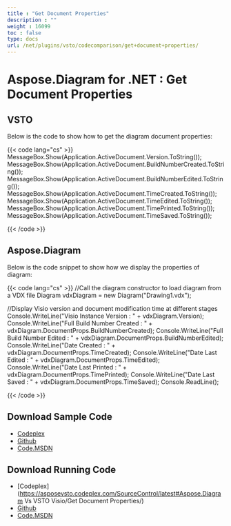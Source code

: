 ```yaml
---
title : "Get Document Properties" 
description : "" 
weight : 16099 
toc : false
type: docs
url: /net/plugins/vsto/codecomparison/get+document+properties/
---
```


# Aspose.Diagram for .NET : Get Document Properties


## VSTO

Below is the code to show how to get the diagram document properties:

{{< code lang="cs" >}}
 MessageBox.Show(Application.ActiveDocument.Version.ToString());
 MessageBox.Show(Application.ActiveDocument.BuildNumberCreated.ToString());
 MessageBox.Show(Application.ActiveDocument.BuildNumberEdited.ToString());
 MessageBox.Show(Application.ActiveDocument.TimeCreated.ToString());
 MessageBox.Show(Application.ActiveDocument.TimeEdited.ToString());
 MessageBox.Show(Application.ActiveDocument.TimePrinted.ToString());
 MessageBox.Show(Application.ActiveDocument.TimeSaved.ToString());

{{< /code >}}

## Aspose.Diagram

Below is the code snippet to show how we display the properties of diagram:

{{< code lang="cs" >}}
 //Call the diagram constructor to load diagram from a VDX file
 Diagram vdxDiagram = new Diagram("Drawing1.vdx");

 //Display Visio version and document modification time at different stages
 Console.WriteLine("Visio Instance Version : " + vdxDiagram.Version);
 Console.WriteLine("Full Build Number Created : " + vdxDiagram.DocumentProps.BuildNumberCreated);
 Console.WriteLine("Full Build Number Edited : " + vdxDiagram.DocumentProps.BuildNumberEdited);
 Console.WriteLine("Date Created : " + vdxDiagram.DocumentProps.TimeCreated);
 Console.WriteLine("Date Last Edited : " + vdxDiagram.DocumentProps.TimeEdited);
 Console.WriteLine("Date Last Printed : " + vdxDiagram.DocumentProps.TimePrinted);
 Console.WriteLine("Date Last Saved : " + vdxDiagram.DocumentProps.TimeSaved);
 Console.ReadLine();

{{< /code >}}

## Download Sample Code

*   [Codeplex](https://asposevsto.codeplex.com/releases/view/617141)
*   [Github](https://github.com/aspose-diagram/Aspose.Diagram-for-.NET/releases/tag/AsposeDiagramVsVSTOv1.1)
*   [Code.MSDN](https://code.msdn.microsoft.com/AsposeDiagram-Vs-VSTO-fb086932)

## Download Running Code

*   [Codeplex](https://asposevsto.codeplex.com/SourceControl/latest#Aspose.Diagram Vs VSTO Visio/Get Document Properties/)
*   [Github](https://github.com/aspose-diagram/Aspose.Diagram-for-.NET/tree/master/Plugins/Aspose.Diagram%20Vs%20VSTO%20Visio/Code%20Comparison%20of%20Common%20Features/Get%20Document%20Properties)
*   [Code.MSDN](https://code.msdn.microsoft.com/AsposeDiagram-Vs-VSTO-fb086932/view/SourceCode#content)

